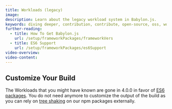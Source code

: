 ```yaml
---
title: Workloads (legacy)
image:
description: Learn about the legacy workload system in Babylon.js.
keywords: diving deeper, contribution, contribute, open-source, oss, workloads
further-reading:
  - title: How To Get Babylon.js
    url: /setup/frameworkPackages/frameworkVers
  - title: ES6 Support
    url: /setup/frameworkPackages/es6Support
video-overview:
video-content:
---
```


## Customize Your Build

The Workloads that you might have known are gone in 4.0.0 in favor of [ES6 packages](/setup/frameworkPackages/npmSupport#es6). You do not need anymore to customize the output of the build as you can rely on [tree shaking](https://webpack.js.org/guides/tree-shaking/) on our npm packages externally.
